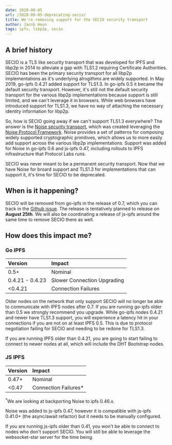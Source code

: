 ```yaml
---
date: 2020-08-05
url: /2020-08-05-deprecating-secio/
title: We're removing support for the SECIO security transport
author: Jacob Heun
tags: ipfs, libp2p, secio
---
```


## A brief history

SECIO is a TLS like security transport that was developed for IPFS and libp2p in 2014 to alleviate a gap with TLS1.2 requiring Certificate Authorities. SECIO has been the primary security transport for all libp2p implementations as it's underlying alrogithms are widely supported. In May 2019, go-ipfs 0.4.21 added support for TLS1.3. In go-ipfs 0.5 it became the default security transport. However, it's still not the default security transport for the various libp2p implementations because support is still limited, and we can't leverage it in browsers. While web browsers have introduced support for TLS1.3, we have no way of attaching the necessary identity information for libp2p.

So, how is SECIO going away if we can't support TLS1.3 everywhere? The answer is the [Noise security transport](noise_spec), which was created leveraging the [Noise Protocol Framework](noise). Noise provides a set of patterns for composing widely supported cryptographic primitives, which allows us to more easily add support across the various libp2p implementations. Support was added for Noise in go-ipfs 0.6 and js-ipfs 0.47, including rollouts to IPFS infrastructure that Protocol Labs runs.

SECIO was never meant to be a permanent security transport. Now that we have Noise for broard support and TLS1.3 for implementations that can support it, it's time for SECIO to be deprecated.

## When is it happening?

SECIO will be removed from go-ipfs in the release of 0.7, which you can track in the [Github issue](ipfs07). The release is tentatively planned to release on **August 25th**. We will also be coordinating a release of js-ipfs around the same time to remove SECIO there as well.

## How does this impact me?

### Go IPFS

|Version|Impact|
|:------|:-----|
|0.5+ | Nominal |
|0.4.21 - 0.4.23| Slower Connection Upgrading |
|<0.4.21 | Connection Failures |

Older nodes on the network that only support SECIO will no longer be able to communicate with IPFS nodes after 0.7. If you are running go-ipfs older than 0.5 we strongly recommend you upgrade. While go-ipfs nodes 0.4.21 and newer have TLS1.3 support, you will experience a latency hit in your connections if you are not on at least IPFS 0.5. This is due to protocol negotiation failing for SECIO and needing to be redone for TLS1.3.

If you are running IPFS older than 0.4.21, you are going to start failing to connect to newer nodes at all, which will include the DHT Bootstrap nodes.

### JS IPFS

|Version|Impact|
|:------|:-----|
|0.47+ | Nominal |
|<0.47 | Connection Failures* |

<sup>*</sup>We are looking at backporting Noise to ipfs 0.46.x.

Noise was added to js-ipfs 0.47, however it is compatible with js-ipfs 0.41.0+ (the async/await refactor) but it needs to be manually configured.

If you are running js-ipfs older than 0.41, you won't be able to connect to nodes who don't support SECIO. You will still be able to leverage the websocket-star server for the time being.


[noise]: https://noiseprotocol.org/noise.html
[noise_spec]: https://github.com/libp2p/specs/tree/master/noise
[ipfs07]: https://github.com/ipfs/go-ipfs/issues/7560